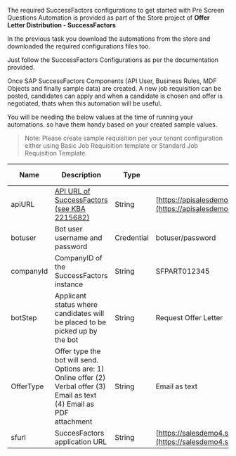The required SuccessFactors configurations to get started with Pre Screen Questions Automation is provided as part of the Store project of **Offer Letter Distribution - SuccessFactors** 

In the previous task you download the automations from the store and downloaded the required configurations files too.

Just follow the SuccessFactors Configurations as per the documentation provided.

Once SAP SuccessFactors Components (API User, Business Rules, MDF Objects and finally sample data) are created. A new job requisition can be posted, candidates can apply and when a candidate is chosen and offer is negotiated, thats when this automation will be useful.

You will be needing the below values at the time of running your automations. so have them handy based on your created sample values. 

>Note:
>Please create sample requisition per your tenant configuration either using Basic Job Requisition template or Standard Job Requisition Template. 


Name | Description | Type | Sample | is it Mandatory?
------------ | ------------ | ------------ | ------------| ------------
apiURL| [API URL of SuccessFactors (see KBA 2215682)](https://userapps.support.sap.com/sap/support/knowledge/en/2215682) |String | [https://apisalesdemo4.successfactors.com:443/odata/v2](https://apisalesdemo4.successfactors.com/odata/v2)| Required
botuser| Bot user username and password |Credential | botuser/password| Required
companyId| CompanyID of the SuccessFactors instance |String | SFPART012345| Required
botStep| Applicant status where candidates will be placed to be picked up by the bot |String | Request Offer Letter| Required
OfferType| Offer type the bot will send. Options are: 1) Online offer (2) Verbal offer (3) Email as text (4) Email as PDF attachment |String | Email as text| Required
sfurl| SuccesFactors application URL |String | [https://salesdemo4.successfactors.com/](https://salesdemo4.successfactors.com/)| Required
